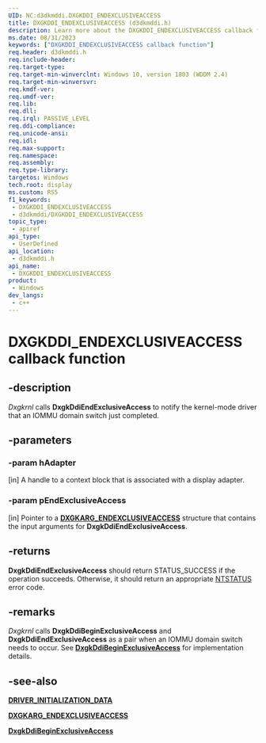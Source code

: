 ```yaml
---
UID: NC:d3dkmddi.DXGKDDI_ENDEXCLUSIVEACCESS
title: DXGKDDI_ENDEXCLUSIVEACCESS (d3dkmddi.h)
description: Learn more about the DXGKDDI_ENDEXCLUSIVEACCESS callback function.
ms.date: 08/31/2023
keywords: ["DXGKDDI_ENDEXCLUSIVEACCESS callback function"]
req.header: d3dkmddi.h
req.include-header: 
req.target-type: 
req.target-min-winverclnt: Windows 10, version 1803 (WDDM 2.4)
req.target-min-winversvr: 
req.kmdf-ver: 
req.umdf-ver: 
req.lib: 
req.dll: 
req.irql: PASSIVE_LEVEL
req.ddi-compliance: 
req.unicode-ansi: 
req.idl: 
req.max-support: 
req.namespace: 
req.assembly: 
req.type-library: 
targetos: Windows
tech.root: display
ms.custom: RS5
f1_keywords:
 - DXGKDDI_ENDEXCLUSIVEACCESS
 - d3dkmddi/DXGKDDI_ENDEXCLUSIVEACCESS
topic_type:
 - apiref
api_type:
 - UserDefined
api_location:
 - d3dkmddi.h
api_name:
 - DXGKDDI_ENDEXCLUSIVEACCESS
product:
 - Windows
dev_langs:
 - c++
---
```


# DXGKDDI_ENDEXCLUSIVEACCESS callback function

## -description

*Dxgkrnl* calls **DxgkDdiEndExclusiveAccess** to notify the kernel-mode driver that an IOMMU domain switch just completed.

## -parameters

### -param hAdapter

[in] A handle to a context block that is associated with a display adapter.

### -param pEndExclusiveAccess

[in] Pointer to a [**DXGKARG_ENDEXCLUSIVEACCESS**](ns-d3dkmddi-_dxgkarg_endexclusiveaccess.md) structure that contains the input arguments for **DxgkDdiEndExclusiveAccess**.

## -returns

**DxgkDdiEndExclusiveAccess** should return STATUS_SUCCESS if the operation succeeds. Otherwise, it should return an appropriate [NTSTATUS](/windows-hardware/drivers/kernel/using-ntstatus-values) error code.

## -remarks

*Dxgkrnl* calls **DxgkDdiBeginExclusiveAccess** and **DxgkDdiEndExclusiveAccess** as a pair when an IOMMU domain switch needs to occur. See [**DxgkDdiBeginExclusiveAccess**](nc-d3dkmddi-dxgkddi_beginexclusiveaccess.md) for implementation details.

## -see-also

[**DRIVER_INITIALIZATION_DATA**](../dispmprt/ns-dispmprt-_driver_initialization_data.md)

[**DXGKARG_ENDEXCLUSIVEACCESS**](ns-d3dkmddi-_dxgkarg_endexclusiveaccess.md)

[**DxgkDdiBeginExclusiveAccess**](nc-d3dkmddi-dxgkddi_beginexclusiveaccess.md)

